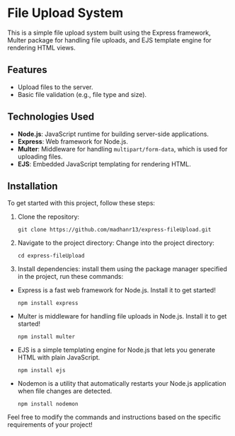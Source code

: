 # File Upload System

This is a simple file upload system built using the Express framework, Multer package for handling file uploads, and EJS template engine for rendering HTML views.

## Features

- Upload files to the server.
- Basic file validation (e.g., file type and size).

## Technologies Used

- **Node.js**: JavaScript runtime for building server-side applications.
- **Express**: Web framework for Node.js.
- **Multer**: Middleware for handling `multipart/form-data`, which is used for uploading files.
- **EJS**: Embedded JavaScript templating for rendering HTML.

## Installation

To get started with this project, follow these steps:

1. Clone the repository:

   ```
   git clone https://github.com/madhanr13/express-fileUpload.git
   ```
2. Navigate to the project directory: Change into the project directory:

   ```
   cd express-fileUpload
   ```
3. Install dependencies: install them using the package manager specified in the project, run these commands:
- Express is a fast web framework for Node.js. Install it to get started!
   ```
   npm install express
   ```
- Multer is middleware for handling file uploads in Node.js. Install it to get started!
   ```
   npm install multer
   ```
- EJS is a simple templating engine for Node.js that lets you generate HTML with plain JavaScript.

   ```
   npm install ejs
   ```
- Nodemon is a utility that automatically restarts your Node.js application when file changes are detected.

   ```
   npm install nodemon
   ```

Feel free to modify the commands and instructions based on the specific requirements of your project!
